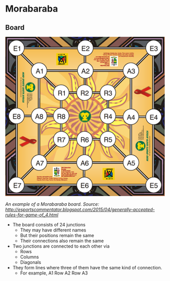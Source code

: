 # Morabaraba

## Board

![Board](Board.png)

*An example of a Morabaraba board.
Source: http://esportscommentator.blogspot.com/2015/04/generally-accepted-rules-for-game-of_4.html*



* The board consists of 24 junctions
    * They may have different names
    * But their positions remain the same
    * Their connections also remain the same
* Two junctions are connected to each other via
    * Rows
    * Columns
    * Diagonals
* They form lines where three of them have the same kind of connection.
    * For example, A1 Row A2 Row A3
